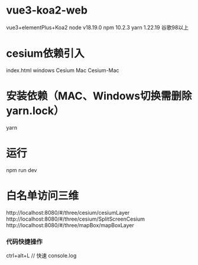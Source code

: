 <!--
 * @Author: shixl shixl@dist.com.cn
 * @Date: 2024-06-26 10:11:49
 * @LastEditors: shixiaolei
 * @LastEditTime: 2024-07-03 21:22:22
 * @FilePath: /vue3-koa2-web/README.md
 * @Description: 这是默认设置,请设置`customMade`, 打开koroFileHeader查看配置 进行设置: https://github.com/OBKoro1/koro1FileHeader/wiki/%E9%85%8D%E7%BD%AE
-->
# vue3-koa2-web

vue3+elementPlus+Koa2
node v18.19.0
npm 10.2.3
yarn 1.22.19
谷歌98以上

# cesium依赖引入
index.html
windows Cesium
Mac Cesium-Mac

# 安装依赖（MAC、Windows切换需删除yarn.lock）

yarn

# 运行

npm run dev

# 白名单访问三维

http://localhost:8080/#/three/cesium/cesiumLayer
http://localhost:8080/#/three/cesium/SplitScreenCesium
http://localhost:8080/#/three/mapBox/mapBoxLayer

### 代码快捷操作

ctrl+alt+L // 快速 console.log
